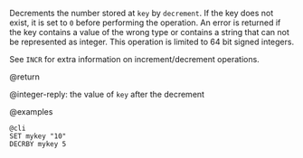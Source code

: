 Decrements the number stored at `key` by `decrement`.
If the key does not exist, it is set to `0` before performing the operation. An
error is returned if the key contains a value of the wrong type or contains a
string that can not be represented as integer. This operation is limited to 64
bit signed integers.

See `INCR` for extra information on increment/decrement operations.

@return

@integer-reply: the value of `key` after the decrement

@examples

    @cli
    SET mykey "10"
    DECRBY mykey 5

